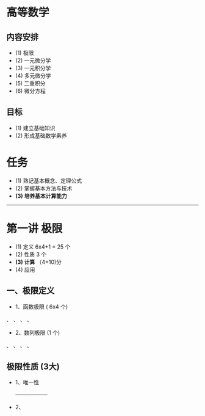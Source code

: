# 高等数学

## 内容安排
* (1) 极限
* (2) 一元微分学
* (3) 一元积分学
* (4) 多元微分学
* (5) 二重积分
* (6) 微分方程

## 目标

* (1) 建立基础知识
* (2) 形成基础数学素养


# 任务
* (1) 熟记基本概念、定理公式
* (2) 掌握基本方法与技术
* **(3) 培养基本计算能力**

---

# 第一讲 极限
* (1) 定义 6x4+1 = 25 个
* (2) 性质 3 个
* **(3) 计算**  （4+10)分
* (4) 应用

## 一、极限定义
* 1、函数极限 ( 6x4 个)

、 、 、 、

* 2、数列极限 (1 个)

、 、 、 、

## 极限性质 (3大)

* 1、唯一性

    —————— 
* 2、